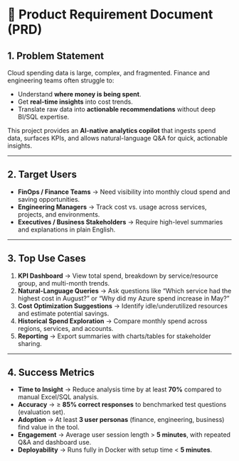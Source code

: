 # 📄 Product Requirement Document (PRD)

## 1. Problem Statement
Cloud spending data is large, complex, and fragmented. Finance and engineering teams often struggle to:
- Understand **where money is being spent**.
- Get **real-time insights** into cost trends.
- Translate raw data into **actionable recommendations** without deep BI/SQL expertise.

This project provides an **AI-native analytics copilot** that ingests spend data, surfaces KPIs, and allows natural-language Q&A for quick, actionable insights.

---

## 2. Target Users
- **FinOps / Finance Teams** → Need visibility into monthly cloud spend and saving opportunities.
- **Engineering Managers** → Track cost vs. usage across services, projects, and environments.
- **Executives / Business Stakeholders** → Require high-level summaries and explanations in plain English.

---

## 3. Top Use Cases
1. **KPI Dashboard** → View total spend, breakdown by service/resource group, and multi-month trends.
2. **Natural-Language Queries** → Ask questions like “Which service had the highest cost in August?” or “Why did my Azure spend increase in May?”
3. **Cost Optimization Suggestions** → Identify idle/underutilized resources and estimate potential savings.
4. **Historical Spend Exploration** → Compare monthly spend across regions, services, and accounts.
5. **Reporting** → Export summaries with charts/tables for stakeholder sharing.

---

## 4. Success Metrics
- **Time to Insight** → Reduce analysis time by at least **70%** compared to manual Excel/SQL analysis.
- **Accuracy** → ≥ **85% correct responses** to benchmarked test questions (evaluation set).
- **Adoption** → At least **3 user personas** (finance, engineering, business) find value in the tool.
- **Engagement** → Average user session length > **5 minutes**, with repeated Q&A and dashboard use.
- **Deployability** → Runs fully in Docker with setup time < **5 minutes**.


